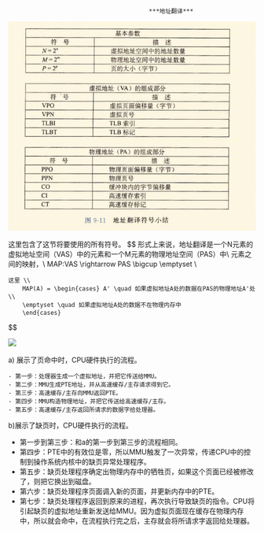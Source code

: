 											***地址翻译***



![](..\img\地址翻译.jpg)

这里包含了这节将要使用的所有符号。
$$
形式上来说，地址翻译是一个N元素的虚拟地址空间（VAS）中的元素和一个M元素的物理地址空间（PAS）中\\
元素之间的映射，\\
	MAP:VAS \rightarrow PAS \bigcup \emptyset \\
	
	这里 \\
		MAP(A) = \begin{cases} A' \quad 如果虚拟地址A处的数据在PAS的物理地址A'处 \\
		\emptyset \quad 如果虚拟地址A处的数据不在物理内存中
		\end{cases}
$$

![](D:\note\studyNote\深入理解计算机系统\img\页命中流程.jpg)

a) 展示了页命中时，CPU硬件执行的流程。

	- 第一步：处理器生成一个虚拟地址，并把它传送给MMU。
	- 第二步：MMU生成PTE地址，并从高速缓存/主存请求得到它。
	- 第三步：高速缓存/主存向MMU返回PTE。
	- 第四步：MMU构造物理地址，并把它传送给高速缓存/主存。
	- 第五步：高速缓存/主存返回所请求的数据字给处理器。

b)展示了缺页时，CPU硬件执行的流程。

- 第一步到第三步：和a的第一步到第三步的流程相同。
- 第四步：PTE中的有效位是零，所以MMU触发了一次异常，传递CPU中的控制到操作系统内核中的缺页异常处理程序。
- 第五步：缺页处理程序确定出物理内存中的牺牲页，如果这个页面已经被修改了，则把它换出到磁盘。
- 第六步：缺页处理程序页面调入新的页面，并更新内存中的PTE。
- 第七步：缺页处理程序返回到原来的进程，再次执行导致缺页的指令。CPU将引起缺页的虚拟地址重新发送给MMU。因为虚拟页面现在缓存在物理内存中，所以就会命中，在流程执行完之后，主存就会将所请求字返回给处理器。